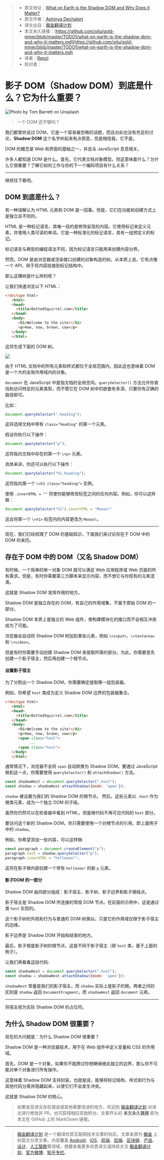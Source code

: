 > * 原文地址：[What on Earth is the Shadow DOM and Why Does it Matter?](https://medium.com/better-programming/what-on-earth-is-the-shadow-dom-and-why-it-matters-eff0884bd33d)
> * 原文作者：[Aphinya Dechalert](https://medium.com/@PurpleGreenLemon)
> * 译文出自：[掘金翻译计划](https://github.com/xitu/gold-miner)
> * 本文永久链接：[https://github.com/xitu/gold-miner/blob/master/TODO1/what-on-earth-is-the-shadow-dom-and-why-it-matters.md](https://github.com/xitu/gold-miner/blob/master/TODO1/what-on-earth-is-the-shadow-dom-and-why-it-matters.md)
> * 译者：[Renzi](https://github.com/mengrenzi)
> * 校对者：

# 影子 DOM（Shadow DOM）到底是什么？它为什么重要？

![Photo by [Tom Barrett](https://unsplash.com/@wistomsin?utm_source=unsplash&utm_medium=referral&utm_content=creditCopyText) on [Unsplash](https://unsplash.com/s/photos/shadow?utm_source=unsplash&utm_medium=referral&utm_content=creditCopyText)](https://cdn-images-1.medium.com/max/6538/1*wDb9Aw5YXEM_O8DqrsG0vQ.jpeg)

> 一个 DOM 还不够吗？

我们都曾听说过 DOM，它是一个容易被忽略的话题，而且对此也没有充足的讨论，**Shadow DOM** 这个名字听起来有点邪恶，但是相信我，它不是。

DOM 的概念是 Web 和界面的基础之一，并且与 JavaScript 息息相关。

许多人都知道 DOM 是什么。首先，它代表文档对象模型。但这意味着什么？为什么它很重要？了解它如何工作与你的下一个编码项目有什么关系？

---

继续往下看吧。

## DOM 到底是什么？

有一种误解认为 HTML 元素和 DOM 是一回事。但是，它们在功能和创建方式上是独立且不同的。

HTML 是一种标记语言。其唯一目的是修饰呈现的内容。它使用标记来定义元素，并使用人类可读的单词。它是一种标准化的标记语言，具有一组预定义的标记。

标记语言与典型的编程语法不同，因为标记语言只能用来创建内容分界。

然而，DOM 是由浏览器或渲染接口创建的对象构造的树。从本质上说，它有点像一个 API，用于将内容挂接到标记结构中。

那么这棵树是什么样的呢？

让我们快速浏览以下 HTML：

```HTML
<!doctype html>
   <html>
   <head>
     <title>DottedSquirrel.com</title>
   </head>
   <body>
      <h1>Welcome to the site!</h1>
      <p>How, now, brown, cow</p>
   </body>
   </html>
```

这将生成下面的 DOM 树。

![](https://cdn-images-1.medium.com/max/2000/1*J8n54a_p1jI6bPPJIKufbg.jpeg)

由于 HTML 文档中的所有元素和样式都位于全局范围内，因此这也意味着 DOM 是一个大的全局作用域内的对象。

`document` 在 JavaScript 中是指文档的全局空间。`querySelector()` 方法允许你查找和访问特定的元素类型，而不管它在 DOM 树中的嵌套有多深，只要你有正确的路径即可。

比如：

```js
document.querySelector(".heading");
```

这将选择文档中带有 `class="heading"` 的第一个元素。

假设你执行以下操作：

```js
document.querySelector("p");
```

这将指向文档中存在的第一个 `\<p>` 元素。

具体来讲，你还可以执行以下操作：

```js
document.querySelector("h1.heading");
```

这将指向第一个 `\<h1 class="heading">` 实例。

使用 `.innerHTML = ""` 将使你能够修改标签之间的任何内容。例如，你可以这样做：

```js
document.querySelector("h1").innerHTML = "Moooo!"
```

这会将第一个 `\<h1>` 标签内的内容更改为 `Moooo!`。

---

现在，我们已经梳理了 DOM 的基础知识，下面我们来讨论存在于 DOM 中的 DOM 的来历。

## 存在于 DOM 中的 DOM（又名 Shadow DOM）

有时候，一个简单的单一对象 DOM 就可以满足 Web 应用程序或 Web 页面的所有需求。但是，有时你需要第三方脚本来显示内容，而不想它与你现有的元素混淆。

这就是 Shadow DOM 发挥作用的地方。

Shadow DOM 是独立存在的 DOM，有自己的作用域集，不属于原始 DOM 的一部分。

Shadow DOM 本质上是独立的 Web 组件，使构建模块化的接口而不会相互冲突成为了可能。

浏览器会自动将 Shadow DOM 附加到某些元素，例如 `\<input>`、`\<textarea>` 和 `\<video>`。

但是有时你需要手动创建 Shadow DOM 来提取所需的部分。为此，你需要首先创建一个影子宿主，然后再创建一个根节点。

#### 设置影子宿主

为了分割出一个 Shadow DOM，你需要确定提取哪一组包装器。

例如，你希望 `host` 类成为定义 Shadow DOM 边界的包装器集合。

```HTML
<!doctype html>
   <html>
   <head>
     <title>DottedSquirrel.com</title>
   </head>
   <body>
      <h1>Welcome to the site!</h1>
      <p>How, now, brown, cow</p> 
      <span class="host"> 
           ... 
      <span class="host">
   </body>
   </html>
```

通常情况下，浏览器不会将 `span` 自动转换为 Shadow DOM。要通过 JavaScript 做到这一点，你需要使用 `querySelector()` 和 `attachShadow()` 方法。

```js
const shadowHost = document.querySelector(".host");
const shadow = shadowHost.attachShadow({mode: 'open'});
```

`shadow` 被设置为我们的 Shadow DOM 的根节点。 然后，这些元素以 `.host` 作为根类元素，成为一个独立 DOM 的子级。

虽然你仍然可以在检查器中看到 HTML，但是根代码不再可见代码的 `host` 部分。

要访问这个新的 Shadow DOM，你只需要使用一个对根节点的引用，即上面例子中的 `shadow`。

例如，你希望添加一些内容，可以这样做:

```js
const paragraph = document.createElement("p");
paragraph.text = shadow.querySelector("p");
paragraph.innerHTML = "helloooo!";
```

这将在影子根内部创建一个带有 `helloooo!` 的新 `p` 元素。

#### 影子DOM 的一部分

Shadow DOM 由四部分组成：影子宿主、影子树、影子边界和影子根结点。

影子宿主是 Shadow DOM 所连接的常规 DOM 节点。在前面的示例中，这是通过类 `host` 实现的。

这个影子树的外观和行为与普通的 DOM 树类似，只是它的作用域仅限于影子宿主的边缘。

影子边界是 Shadow DOM 开始和结束的地方。

最后，影子根是影子树的根节点，这是不同于影子宿主（即 `host` 类，基于上面的例子）。

让我们再看看这段代码:

```js
const shadowHost = document.querySelector(".host");
const shadow = shadowHost.attachShadow({mode: 'open'});
```

`shadowHost` 常量是我们的影子宿主，而 `shadow` 实际上是影子的根。两者之间的区别是 `shadow` 返回 `DocumentFragment`，而 `shadowHost` 返回 `document` 元素。

---

将宿主视为实际 Shadow DOM 的占位符。

## 为什么 Shadow DOM 很重要？

现在的大问题是：为什么 Shadow DOM 很重要？

Shadow DOM 是一种浏览器技术，用于在 Web 组件中定义变量和 CSS 的作用域。

首先，DOM 是一个对象，如果你不能跨过你想确保彼此独立的边界，那么你不可能对单个对象进行所有操作。

这意味着 Shadow DOM 支持封装，也就是说，能够将标记结构、样式和行为与其他代码分离并隐藏起来，以使它们不会发生冲突。

这就是 Shadow DOM 的核心。

> 如果发现译文存在错误或其他需要改进的地方，欢迎到 [掘金翻译计划](https://github.com/xitu/gold-miner) 对译文进行修改并 PR，也可获得相应奖励积分。文章开头的 **本文永久链接** 即为本文在 GitHub 上的 MarkDown 链接。

---

> [掘金翻译计划](https://github.com/xitu/gold-miner) 是一个翻译优质互联网技术文章的社区，文章来源为 [掘金](https://juejin.im) 上的英文分享文章。内容覆盖 [Android](https://github.com/xitu/gold-miner#android)、[iOS](https://github.com/xitu/gold-miner#ios)、[前端](https://github.com/xitu/gold-miner#前端)、[后端](https://github.com/xitu/gold-miner#后端)、[区块链](https://github.com/xitu/gold-miner#区块链)、[产品](https://github.com/xitu/gold-miner#产品)、[设计](https://github.com/xitu/gold-miner#设计)、[人工智能](https://github.com/xitu/gold-miner#人工智能)等领域，想要查看更多优质译文请持续关注 [掘金翻译计划](https://github.com/xitu/gold-miner)、[官方微博](http://weibo.com/juejinfanyi)、[知乎专栏](https://zhuanlan.zhihu.com/juejinfanyi)。
